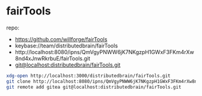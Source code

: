 # fairTools

repo: 
 - https://github.com/willforge/fairTools
 - keybase://team/distributedbrain/fairTools
 - http://localhost:8080/ipns/QmVgyPNWW6jK7NKgzpH1GWxF3FKm4rXw8nd4xJnwRkrbuE/fairTools.git
 - [git@localhost:distributedbrain/fairTools.git](http://gitea.localhost:3000/distributedbrain/fairTools)


```sh
xdg-open http://localhost:3000/distributedbrain/fairTools.git
git clone http://localhost:8080/ipns/QmVgyPNWW6jK7NKgzpH1GWxF3FKm4rXw8nd4xJnwRkrbuE/fairTools.git
git remote add gitea git@localhost:distributedbrain/fairTools.git
```
